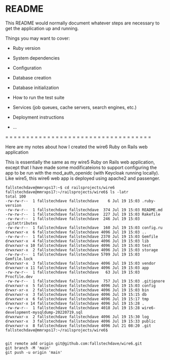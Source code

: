 # README

This README would normally document whatever steps are necessary to get the
application up and running.

Things you may want to cover:

* Ruby version

* System dependencies

* Configuration

* Database creation

* Database initialization

* How to run the test suite

* Services (job queues, cache servers, search engines, etc.)

* Deployment instructions

* ...

= = = = = = = = = = = = = = = = = = = = = = = = = = = = = = = = = = = 

Here are my notes about how I created the wire6 Ruby on Rails web application

This is essentially the same as my wire5 Ruby on Rails web application,
except that I have made some modificateions to support configuring the app
to be run with the mod_auth_openidc (with Keycloak running locally).
Like wire5, this wire6 web app is deployed using apache2 and passenger.

    fallstechdave@mmrxps17:~$ cd railsprojects/wire6
    fallstechdave@mmrxps17:~/railsprojects/wire6$ ls -latr
    total 100
    -rw-rw-r--  1 fallstechdave fallstechdave    6 Jul 19 15:03 .ruby-version
    -rw-rw-r--  1 fallstechdave fallstechdave  374 Jul 19 15:03 README.md
    -rw-rw-r--  1 fallstechdave fallstechdave  227 Jul 19 15:03 Rakefile
    -rw-rw-r--  1 fallstechdave fallstechdave  246 Jul 19 15:03 .gitattributes
    -rw-rw-r--  1 fallstechdave fallstechdave  160 Jul 19 15:03 config.ru
    drwxrwxr-x  6 fallstechdave fallstechdave 4096 Jul 19 15:03 ..
    -rw-rw-r--  1 fallstechdave fallstechdave 2370 Jul 19 15:03 Gemfile
    drwxrwxr-x  4 fallstechdave fallstechdave 4096 Jul 19 15:03 lib
    drwxrwxr-x 10 fallstechdave fallstechdave 4096 Jul 19 15:03 test
    drwxrwxr-x  2 fallstechdave fallstechdave 4096 Jul 19 15:03 storage
    -rw-rw-r--  1 fallstechdave fallstechdave 5709 Jul 19 15:03 Gemfile.lock
    drwxrwxr-x  3 fallstechdave fallstechdave 4096 Jul 19 15:03 vendor
    drwxrwxr-x 11 fallstechdave fallstechdave 4096 Jul 19 15:03 app
    -rw-rw-r--  1 fallstechdave fallstechdave   63 Jul 19 15:03 Procfile.dev
    -rw-rw-r--  1 fallstechdave fallstechdave  757 Jul 19 15:03 .gitignore
    drwxrwxr-x  5 fallstechdave fallstechdave 4096 Jul 19 15:03 config
    drwxr-xr-x  2 fallstechdave fallstechdave 4096 Jul 19 15:03 bin
    drwxrwxr-x  3 fallstechdave fallstechdave 4096 Jul 19 15:15 db
    drwxrwxr-x  6 fallstechdave fallstechdave 4096 Jul 19 15:17 tmp
    drwxrwxr-x 14 fallstechdave fallstechdave 4096 Jul 19 15:28 .
    -rw-rw-r--  1 fallstechdave fallstechdave 4018 Jul 19 15:28 wire6-development-mysqldump-20220719.sql
    drwxrwxr-x  2 fallstechdave fallstechdave 4096 Jul 19 15:30 log
    drwxrwxr-x  3 fallstechdave fallstechdave 4096 Jul 19 15:33 public
    drwxrwxr-x  8 fallstechdave fallstechdave 4096 Jul 21 08:20 .git
    fallstechdave@mmrxps17:~/railsprojects/wire6$ 


    git remote add origin git@github.com:fallstechdave/wire6.git
    git branch -M 'main'
    git push -u origin 'main'

